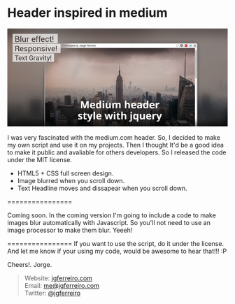 Header inspired in medium
============================

![alt text](/images/medium_header.jpg)

I was very fascinated with the medium.com header. So, I decided to make my own script and use it on my projects. Then I thought It'd be a good idea to make it public and avaliable for others developers. So I released the code under the MIT license.

- HTML5 + CSS full screen design. 
- Image blurred when you scroll down.
- Text Headline moves and dissapear when you scroll down.

================

Coming soon.
In the coming version I'm going to include a code to make images blur automatically with Javascript. So you'll not need to use an image processor to make them blur. Yeeeh!

================
If you want to use the script, do it under the license. And let me know if your using my code, would be awesome to hear that!!! :P

Cheers!.
Jorge.

> Website: <a href="http://www.jgferreiro.com">jgferreiro.com</a> <br />
> Email: me@jgferreiro.com<br />
> Twitter: <a href="http://www.twitter.com/jgferreiro">@jgferreiro</a><br />

